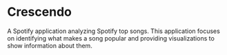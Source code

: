 # Crescendo
A Spotify application analyzing Spotify top songs. This application focuses on identifying what makes a song popular and providing visualizations to show information about them.
